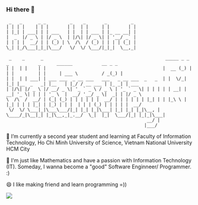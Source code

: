 ### Hi there 👋

```
 _   _      _ _         _    _       _         _ 
| | | |    | | |       | |  | |     | |       | |
| |_| | ___| | | ___   | |  | | ___ | |_ __ __| |
|  _  |/ _ \ | |/ _ \  | |/\| |/ _ \| | '__/ _` |
| | | |  __/ | | (_) | \  /\  / (_) | | | | (_| |
\_| |_/\___|_|_|\___/   \/  \/ \___/|_|_|  \__,_|
```                                                

```
 _    _      _                                              _____ _ _   _           _      ______           __ _ _      
| |  | |    | |                                            |  __ (_) | | |         | |     | ___ \         / _(_) |     
| |  | | ___| | ___ ___  _ __ ___   ___   _ __ ___  _   _  | |  \/_| |_| |__  _   _| |__   | |_/ / __ ___ | |_ _| | ___ 
| |/\| |/ _ \ |/ __/ _ \| '_ ` _ \ / _ \ | '_ ` _ \| | | | | | __| | __| '_ \| | | | '_ \  |  __/ '__/ _ \|  _| | |/ _ \
\  /\  /  __/ | (_| (_) | | | | | |  __/ | | | | | | |_| | | |_\ \ | |_| | | | |_| | |_) | | |  | | | (_) | | | | |  __/
 \/  \/ \___|_|\___\___/|_| |_| |_|\___| |_| |_| |_|\__, |  \____/_|\__|_| |_|\__,_|_.__/  \_|  |_|  \___/|_| |_|_|\___|
                                                     __/ |                                                              
                                                    |___/                                                               
```

🔭 I’m currently a second year student and learning at Faculty of Information Technology, Ho Chi Minh University of Science, Vietnam National University HCM City

🌱 I'm just like Mathematics and have a passion with Information Technology (IT). Someday, I wanna become a "good" Software Enginneer/ Programmer. :)

😄 I like making friend and learn programming =))

![](https://cdn151.picsart.com/222034747017201.gif?to=min&r=640)
<!--
**lenhutnam298/lenhutnam298** is a ✨ _special_ ✨ repository because its `README.md` (this file) appears on your GitHub profile.

Here are some ideas to get you started:

- 🔭 I’m currently working on ...
- 🌱 I’m currently learning ...
- 👯 I’m looking to collaborate on ...
- 🤔 I’m looking for help with ...
- 💬 Ask me about ...
- 📫 How to reach me: ...
- 😄 Pronouns: ...
- ⚡ Fun fact: ...
-->
